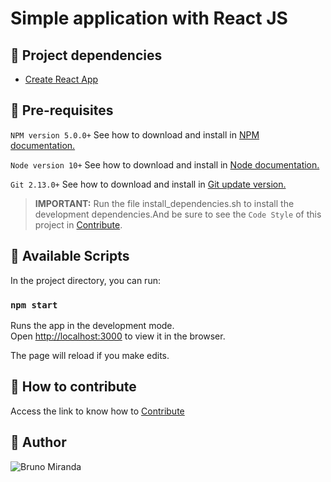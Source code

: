 # Simple application with React JS


## :pushpin: Project dependencies

- [Create React App][1]

## :pencil: Pre-requisites

`NPM version 5.0.0+` See how to download and install in [NPM documentation.][2]

`Node version 10+` See how to download and install in [Node documentation.][3]

`Git 2.13.0+` See how to download and install in [Git update version.][4]

> **IMPORTANT:** Run the file install_dependencies.sh to install the development dependencies.And be sure to see the `Code Style` of this project in [Contribute](./CONTRIBUTING.md).

## :mega: Available Scripts

In the project directory, you can run:

### `npm start`

Runs the app in the development mode.<br />
Open [http://localhost:3000](http://localhost:3000) to view it in the browser.

The page will reload if you make edits.<br />

## :facepunch: How to contribute

Access the link to know how to [Contribute](./CONTRIBUTING.md)


## :boy: Author

![Bruno Miranda](https://avatars3.githubusercontent.com/u/36895444?s=460&u=1050d3ca39dd6abf623f239b965dbf6508541f11&v=4)


[1]:https://github.com/facebook/create-react-app
[2]:https://docs.npmjs.com/downloading-and-installing-node-js-and-npm
[3]:https://nodejs.org/en/
[4]:https://gist.github.com/YuMS/6d7639480b17523f6f01490f285da509

